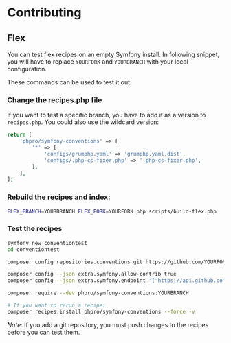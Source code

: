 # Contributing

## Flex

You can test flex recipes on an empty Symfony install.
In following snippet, you will have to replace `YOURFORK` and `YOURBRANCH` with your local configuration.

These commands can be used to test it out:

### Change the recipes.php file

If you want to test a specific branch, you have to add it as a version to `recipes.php`.
You could also use the wildcard version:

```php
return [
    'phpro/symfony-conventions' => [ 
        '*' => [
            'configs/grumphp.yaml' => 'grumphp.yaml.dist',
            'configs/.php-cs-fixer.php' => '.php-cs-fixer.php',
        ],
    ],
];
```

### Rebuild the recipes and index:
```bash
FLEX_BRANCH=YOURBRANCH FLEX_FORK=YOURFORK php scripts/build-flex.php
```

### Test the recipes

```bash
symfony new conventiontest
cd conventiontest

composer config repositories.conventions git https://github.com/YOURFORK/symfony-conventions.git

composer config --json extra.symfony.allow-contrib true
composer config --json extra.symfony.endpoint '["https://api.github.com/repos/YOURFORK/symfony-conventions/contents/index.json?ref=YOURBRANCH", "flex://defaults"]'

composer require --dev phpro/symfony-conventions:YOURBRANCH

# If you want to rerun a recipe:
composer recipes:install phpro/symfony-conventions --force -v
```

*Note*: If you add a git repository, you must push changes to the recipes before you can test them.
